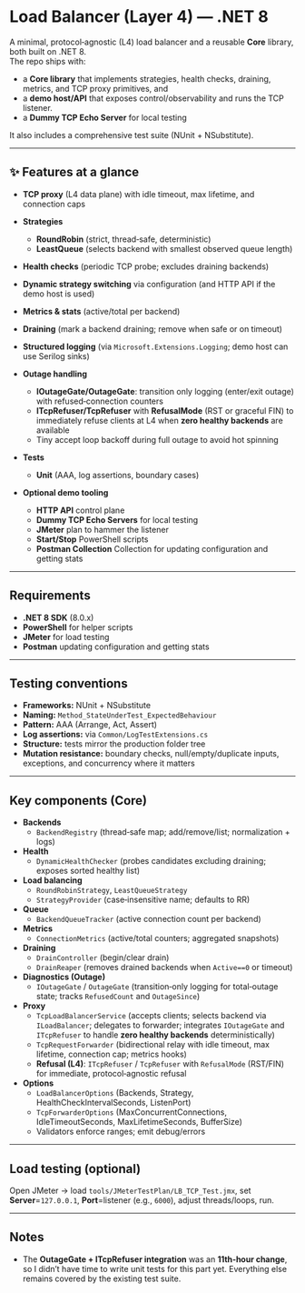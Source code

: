 # Load Balancer (Layer 4) — .NET 8

A minimal, protocol‑agnostic (L4) load balancer and a reusable **Core** library, both built on .NET 8.  
The repo ships with:
- a **Core library** that implements strategies, health checks, draining, metrics, and TCP proxy primitives, and
- a **demo host/API** that exposes control/observability and runs the TCP listener.
- a **Dummy TCP Echo Server** for local testing

It also includes a comprehensive test suite (NUnit + NSubstitute).

---

## ✨ Features at a glance

- **TCP proxy** (L4 data plane) with idle timeout, max lifetime, and connection caps
- **Strategies**
  - **RoundRobin** (strict, thread‑safe, deterministic)
  - **LeastQueue** (selects backend with smallest observed queue length)
- **Health checks** (periodic TCP probe; excludes draining backends)
- **Dynamic strategy switching** via configuration (and HTTP API if the demo host is used)
- **Metrics & stats** (active/total per backend)
- **Draining** (mark a backend draining; remove when safe or on timeout)
- **Structured logging** (via `Microsoft.Extensions.Logging`; demo host can use Serilog sinks)
- **Outage handling**
  - **IOutageGate/OutageGate**: transition only logging (enter/exit outage) with refused‑connection counters
  - **ITcpRefuser/TcpRefuser** with **RefusalMode** (RST or graceful FIN) to immediately refuse clients at L4 when **zero healthy backends** are available
  - Tiny accept loop backoff during full outage to avoid hot spinning
- **Tests**
  - **Unit** (AAA, log assertions, boundary cases)

- **Optional demo tooling**
  - **HTTP API** control plane
  - **Dummy TCP Echo Servers** for local testing
  - **JMeter** plan to hammer the listener
  - **Start/Stop** PowerShell scripts
  - **Postman Collection** Collection for updating configuration and getting stats

---

## Requirements

- **.NET 8 SDK** (8.0.x)
- **PowerShell** for helper scripts
- **JMeter** for load testing
- **Postman** updating configuration and getting stats

---

## Testing conventions

- **Frameworks:** NUnit + NSubstitute
- **Naming:** `Method_StateUnderTest_ExpectedBehaviour`
- **Pattern:** AAA (Arrange, Act, Assert)
- **Log assertions:** via `Common/LogTestExtensions.cs`
- **Structure:** tests mirror the production folder tree
- **Mutation resistance:** boundary checks, null/empty/duplicate inputs, exceptions, and concurrency where it matters

---

## Key components (Core)

- **Backends**
  - `BackendRegistry` (thread‑safe map; add/remove/list; normalization + logs)
- **Health**
  - `DynamicHealthChecker` (probes candidates excluding draining; exposes sorted healthy list)
- **Load balancing**
  - `RoundRobinStrategy`, `LeastQueueStrategy`
  - `StrategyProvider` (case‑insensitive name; defaults to RR)
- **Queue**
  - `BackendQueueTracker` (active connection count per backend)
- **Metrics**
  - `ConnectionMetrics` (active/total counters; aggregated snapshots)
- **Draining**
  - `DrainController` (begin/clear drain)
  - `DrainReaper` (removes drained backends when `Active==0` or timeout)
- **Diagnostics (Outage)**
  - `IOutageGate` / `OutageGate` (transition‑only logging for total‑outage state; tracks `RefusedCount` and `OutageSince`)
- **Proxy**
  - `TcpLoadBalancerService` (accepts clients; selects backend via `ILoadBalancer`; delegates to forwarder; integrates `IOutageGate` and `ITcpRefuser` to handle **zero healthy backends** deterministically)
  - `TcpRequestForwarder` (bidirectional relay with idle timeout, max lifetime, connection cap; metrics hooks)
  - **Refusal (L4)**: `ITcpRefuser` / `TcpRefuser` with `RefusalMode` (RST/FIN) for immediate, protocol‑agnostic refusal
- **Options**
  - `LoadBalancerOptions` (Backends, Strategy, HealthCheckIntervalSeconds, ListenPort)
  - `TcpForwarderOptions` (MaxConcurrentConnections, IdleTimeoutSeconds, MaxLifetimeSeconds, BufferSize)
  - Validators enforce ranges; emit debug/errors

---

## Load testing (optional)

Open JMeter → load `tools/JMeterTestPlan/LB_TCP_Test.jmx`, set **Server**=`127.0.0.1`, **Port**=listener (e.g., `6000`), adjust threads/loops, run.

---

## Notes

- The **OutageGate + ITcpRefuser integration** was an **11th‑hour change**, so I didn’t have time to write unit tests for this part yet. Everything else remains covered by the existing test suite.
